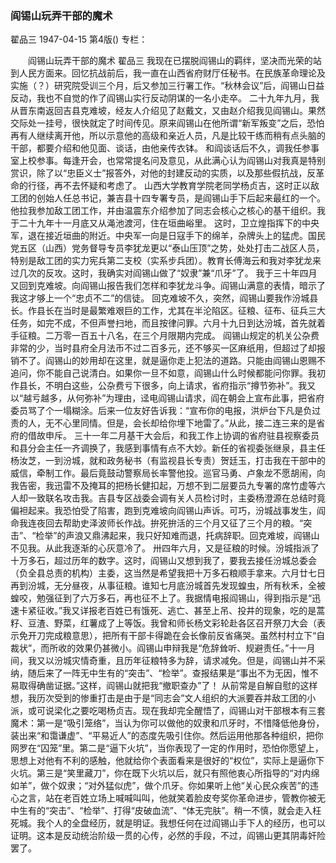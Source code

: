 ### 阎锡山玩弄干部的魔术
翟品三
1947-04-15
第4版()
专栏：

　　阎锡山玩弄干部的魔术
    翟品三
    我现在已摆脱阎锡山的羁绊，坚决而光荣的站到人民方面来。回忆抗战前后，我一直在山西省府财厅任秘书。在民族革命理论及实施（？）研究院受训三个月，后又参加三行署工作。“秋林会议”后，阎锡山日益反动，我也不自觉的作了阎锡山实行反动阴谋的一名小走卒。
    二十九年九月，我从晋东南返回吉县克难坡，经友人介绍见了赵戴文，又由赵介绍我见阎锡山。果然交际处一挂号，很快就定了时间传见。原来阎锡山在他所谓“新军叛变”之后，恐怕再有人继续离开他，所以示意他的高级和亲近人员，凡是比较干练而稍有点头脑的干部，都要介绍和他见面、谈话，由他亲传衣钵。
    和阎谈话后不久，调我任参事室上校参事。每逢开会，也常常提名问及意见，从此满心认为阎锡山对我真是特别赏识，除了以“忠臣义士”报答外，对他的封建反动的实质，以及那些假抗战，反革命的行径，再不去怀疑和考虑了。
    山西大学教育学院老同学杨贞吉，这时正以敌工团的创始人任总书记，兼吉县十四专署专员，是阎锡山手下后起来最红的一个。他拉我参加敌工团工作，并由温震东介绍参加了同志会核心之核心的基干组织。我于二十九年十一月底又从渑池渡河，住在垣曲峪里。
    这时，卫立煌指挥下的中央军，退在接近垣曲的附近。中央军一向是日寇手下的绵羊，杂牌头上的猛虎。国民党五区（山西）党务督导专员李犹龙更以“泰山压顶”之势，处处打击二战区人员，特别是敌工团的实力宪兵第二支校（实系步兵团）。教育长傅海云和我对李犹龙来过几次的反攻。这时，我确实对阎锡山做了“奴隶”兼“爪牙”了。
    我于三十年四月又回到克难坡。向阎锡山报告我们怎样和李犹龙斗争。阎锡山满意的表情，暗示了我这才够上一个“忠贞不二”的信徒。
    回克难坡不久，突然，阎锡山要我作汾城县长。作县长在当时是最繁难艰巨的工作，尤其在半沦陷区。征粮、征布、征兵三大任务，如完不成，不但声誉扫地，而且按律问罪。六月十九日到达汾城，首先就着手征粮。二万零一百五十八名，在三个月限期内完成。
    阎锡山规定的机关公杂费非常的少，当时县府全月法币不过二百多元，还不够买一区麻纸用，但超过了却报销不了。阎锡山的妙用却在这里，就是逼你走上犯法的道路。只能由阎锡山恩赐不追问，你不能自己说清白。如果你一旦不如意，阎锡山什么时候都能问你罪。我初作县长，不明白这些，公杂费亏下很多，向上请求，省府指示“撙节弥补”。我又以“越亏越多，从何弥补”为理由，迳电阎锡山请求，阎在朝会上宣布此事，把省府委员骂了个一塌糊涂。后来一位友好告诉我：“宣布你的电报，洪炉台下凡是负过责的人，无不心里同情。但是，会长却给你埋下地雷了。”从此，接二连三来的是省府的借故申斥。
    三十一年二月基干大会后，和我工作上协调的省府驻县视察委员和县分会主任一齐调换了，我感到事情有点不大妙。新任的省视委张继泉，县主任杨汝芝，一到汾城，就和政务秘书（有监视县长专责）贺廷玉，打击我在干部中的威信，牵制工作。最后竟鼓动警察局长率警他投。巡官马勇、卢象龙不愿胡闹，向我告密，我迅雷不及掩耳的把杨长健扣起，万想不到二层要员九专署的席竹虚等六人却一致联名攻击我。吉县专区战委会调有关人员检讨时，主委杨澄源在总结时竟偏袒起来。我恐怕受了陷害，跑到克难坡向阎锡山声诉。可巧，汾城战事发生，阎命我连夜回去帮助史泽波师长作战。拚死拚活的三个月又征了三个月的粮。“突击”、“检举”的声浪又鼎沸起来，我只好知难而退，托病辞职。回克难坡，阎锡山不见我。从此我逐渐的心灰意冷了。
    卅四年六月，又是征粮的时候。汾城指派了十万多石，超过历年的数字。这时，阎锡山又想到我了，要我去接任汾城总委会（负全县总责的机构）主委，这当然是希望我把十万多石粮顺手拿来。六月廿七日再到汾城，无分昼夜，从事征粮。谁知七月底汾城首先发现蝗虫，所有秋禾，全被蝗咬，勉强征到了六万多石，再也征不上了。我据情电报阎锡山，得到指示是“迅速卡紧征收。”我又详报老百姓已有饿死、逃亡、甚至上吊、投井的现象，吃的是蒿籽、豆渣、野菜，红薯成了上等饭。我曾和师长杨文彩轮赴各区召开祭刀大会（表示免开刀完成粮意思），把所有干部卡得跪在会长像前反省痛哭。虽然村村立下“自裁状”，而所收的效果仍甚微小。阎锡山申辩我是“危辞耸听、规避责任。”十一月间，我又以汾城灾情奇重，且历年征粮特多为辞，请求减免。但是，阎锡山并不采纳，随后来了一阵无中生有的“突击”、“检举”。查报结果是“事出不为无因，惟不易取得确凿证据。”这样，阎锡山就把我“撤职查办”了！
    从前常是自解自慰的这样想，我历次受到的惨重打击是由于是“同志会”文人组织的大派要吞并敌工团的小派，或可说梁化之要吃喝杨贞吉。现在我却完全醒悟了，阎锡山对干部根本有三套魔术：第一是“吸引笼络”，当认为你可以做他的奴隶和爪牙时，不惜降低他身份，装出来“和霭谦虚”、“平易近人”的态度先吸引住你。然后运用他那各种组织，把你网罗在“囚笼”里。第二是“逼下火坑”，当你表现了一定的作用时，恐怕你愿望上，思想上对他有不利的感触，他就给你个表面看来是很好的“权位”，实际上是逼你下火坑。第三是“笑里藏刀”，你在既下火坑以后，就只有照他衷心所指导的“对内绵如羊”，做个奴隶；“对外猛似虎”，做个爪牙。你如果听上他“关心民众疾苦”的违心之言，站在老百姓立场上喊喊叫叫，他就笑着脸皮夸奖你革命进步，管教你被无中生有的“突击”、“检举”、打得“皮破血流”、“体无完肤”。稍一不慎，就会走入枉死城。我个人的全盘经历，就是明证。我想任何在过阎锡山手下人的经历，也可以证明。这本是反动统治阶级一贯的心传，必然的手段，不过，阎锡山更其阴毒奸险罢了。
